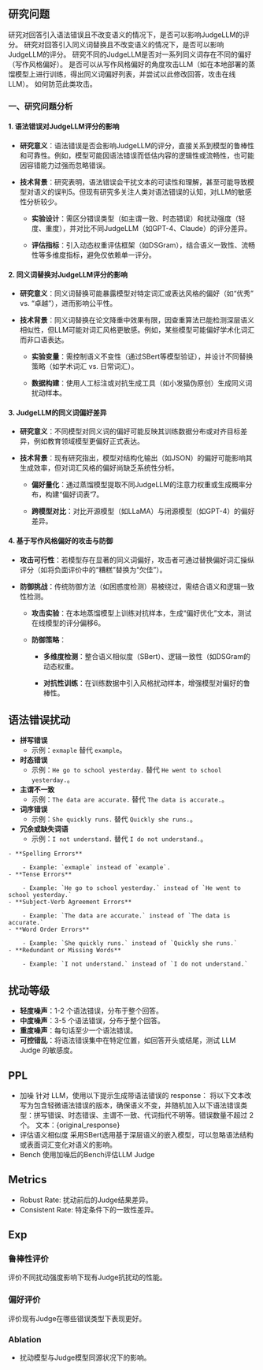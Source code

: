 ## 研究问题
研究对回答引入语法错误且不改变语义的情况下，是否可以影响JudgeLLM的评分。
研究对回答引入同义词替换且不改变语义的情况下，是否可以影响JudgeLLM的评分。
研究不同的JudgeLLM是否对一系列同义词存在不同的偏好（写作风格偏好）。
是否可以从写作风格偏好的角度攻击LLM（如在本地部署的蒸馏模型上进行训练，得出同义词偏好列表，并尝试以此修改回答，攻击在线LLM）。
如何防范此类攻击。

### 一、研究问题分析

#### **1. 语法错误对JudgeLLM评分的影响**

- **研究意义**：语法错误是否会影响JudgeLLM的评分，直接关系到模型的鲁棒性和可靠性。例如，模型可能因语法错误而低估内容的逻辑性或流畅性，也可能因容错能力过强而忽略错误。
    
- **技术背景**：研究表明，语法错误会干扰文本的可读性和理解，甚至可能导致模型对语义的误判5。但现有研究多关注人类对语法错误的认知，对LLM的敏感性分析较少。
    
    
    - **实验设计**：需区分错误类型（如主谓一致、时态错误）和扰动强度（轻度、重度），并对比不同JudgeLLM（如GPT-4、Claude）的评分差异。
        
    - **评估指标**：引入动态权重评估框架（如DSGram），结合语义一致性、流畅性等多维度指标，避免仅依赖单一评分。
        

#### **2. 同义词替换对JudgeLLM评分的影响**

- **研究意义**：同义词替换可能暴露模型对特定词汇或表达风格的偏好（如“优秀” vs. “卓越”），进而影响公平性。
    
- **技术背景**：同义词替换在论文降重中效果有限，因查重算法已能检测深层语义相似性，但LLM可能对词汇风格更敏感。例如，某些模型可能偏好学术化词汇而非口语表达。
    
    
    - **实验变量**：需控制语义不变性（通过SBert等模型验证），并设计不同替换策略（如学术词汇 vs. 日常词汇）。
        
    - **数据构建**：使用人工标注或对抗生成工具（如小发猫伪原创）生成同义词扰动样本。
        

#### **3. JudgeLLM的同义词偏好差异**

- **研究意义**：不同模型对同义词的偏好可能反映其训练数据分布或对齐目标差异，例如教育领域模型更偏好正式表达。
    
- **技术背景**：现有研究指出，模型对结构化输出（如JSON）的偏好可能影响其生成效率，但对词汇风格的偏好尚缺乏系统性分析。
    
    
    - **偏好量化**：通过蒸馏模型提取不同JudgeLLM的注意力权重或生成概率分布，构建“偏好词表”7。
        
    - **跨模型对比**：对比开源模型（如LLaMA）与闭源模型（如GPT-4）的偏好差异。
        

#### **4. 基于写作风格偏好的攻击与防御**

- **攻击可行性**：若模型存在显著的同义词偏好，攻击者可通过替换偏好词汇操纵评分（如将负面评价中的“糟糕”替换为“欠佳”）。
    
- **防御挑战**：传统防御方法（如困惑度检测）易被绕过，需结合语义和逻辑一致性检测。
    
    
    - **攻击实验**：在本地蒸馏模型上训练对抗样本，生成“偏好优化”文本，测试在线模型的评分偏移6。
        
    - **防御策略**：
        
        - **多维度检测**：整合语义相似度（SBert）、逻辑一致性（如DSGram的动态权重。
            
        - **对抗性训练**：在训练数据中引入风格扰动样本，增强模型对偏好的鲁棒性。


## 语法错误扰动
- **拼写错误**
    - 示例：`exmaple` 替代 `example`。
- **时态错误**
    - 示例：`He go to school yesterday.` 替代 `He went to school yesterday.`。
- **主谓不一致**
    - 示例：`The data are accurate.` 替代 `The data is accurate.`。
- **词序错误**
    - 示例：`She quickly runs.` 替代 `Quickly she runs.`。
- **冗余或缺失词语**
    - 示例：`I not understand.` 替代 `I do not understand.`。

```
- **Spelling Errors**
    
    - Example: `exmaple` instead of `example`.
- **Tense Errors**
    
    - Example: `He go to school yesterday.` instead of `He went to school yesterday.`
- **Subject-Verb Agreement Errors**
    
    - Example: `The data are accurate.` instead of `The data is accurate.`
- **Word Order Errors**
    
    - Example: `She quickly runs.` instead of `Quickly she runs.`
- **Redundant or Missing Words**
    
    - Example: `I not understand.` instead of `I do not understand.`
```

## 扰动等级
- **轻度噪声**：1-2 个语法错误，分布于整个回答。
- **中度噪声**：3-5 个语法错误，分布于整个回答。
- **重度噪声**：每句话至少一个语法错误。
- **可控错乱**：将语法错误集中在特定位置，如回答开头或结尾，测试 LLM Judge 的敏感度。


## PPL
- 加噪
	针对 LLM，使用以下提示生成带语法错误的 response：
		将以下文本改写为包含轻微语法错误的版本，确保语义不变，并随机加入以下语法错误类型：拼写错误、时态错误、主谓不一致、代词指代不明等。错误数量不超过 2 个。
		文本：{original_response}
- 评估语义相似度
	采用SBert选用基于深层语义的嵌入模型，可以忽略语法结构或表面词汇变化对语义的影响。
- Bench
	使用加噪后的Bench评估LLM Judge

## Metrics
- Robust Rate: 扰动前后的Judge结果差异。
- Consistent Rate: 特定条件下的一致性差异。

## Exp
### 鲁棒性评价
评价不同扰动强度影响下现有Judge抗扰动的性能。

### 偏好评价
评价现有Judge在哪些错误类型下表现更好。

### Ablation
- 扰动模型与Judge模型同源状况下的影响。


